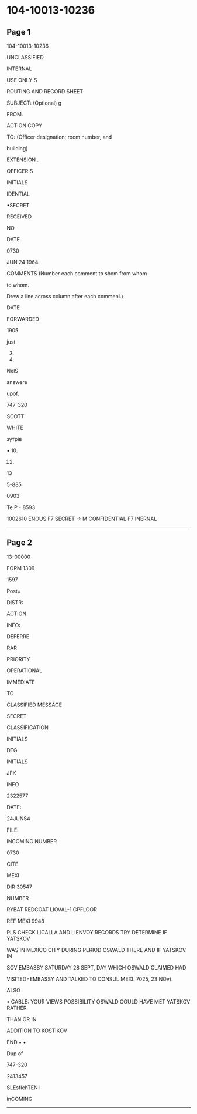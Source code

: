 # 104-10013-10236

## Page 1

104-10013-10236

UNCLASSIFIED

INTERNAL

USE ONLY S

ROUTING AND RECORD SHEET

SUBJECT: (Optional) g

FROM.

ACTION COPY

TO: (Officer designation; room number, and

building)

EXTENSION .

OFFICER'S

INITIALS

IDENTIAL

•SECRET

RECEIVED

NO

DATE

0730

JUN 24 1964

COMMENTS (Number each comment to shom from whom

to whom.

Drew a line across column after each commeni.)

DATE

FORWARDED

1905

just

3.

4.

NelS

answere

upof.

747-320

SCOTT

WHITE

зутрів

• 10.

12.

13

5-885

0903

Te:P - 8593

1002610 ENOUS F7 SECRET → M CONFIDENTIAL F7 INERNAL

---

## Page 2

13-00000

FORM 1309

1597

Post=

DISTR:

ACTION

INFO:

DEFERRE

RAR

PRIORITY

OPERATIONAL

IMMEDIATE

TO

CLASSIFIED MESSAGE

SECRET

CLASSIFICATION

INITIALS

DTG

INITIALS

JFK

INFO

2322577

DATE:

24JUNS4

FILE:

INCOMING NUMBER

0730

CITE

MEXI

DIR 30547

NUMBER

RYBAT REDCOAT LIOVAL-1 GPFLOOR

REF MEXI 9948

PLS CHECK LICALLA AND LIENVOY RECORDS TRY DETERMINE IF YATSKOV

WAS IN MEXICO CITY DURING PERIOD OSWALD THERE AND IF YATSKOV. IN

SOV EMBASSY SATURDAY 28 SEPT, DAY WHICH OSWALD CLAIMED HAD

VISITED=EMBASSY AND TALKED TO CONSUL MEXI: 7025, 23 NOv).

ALSO

• CABLE: YOUR VIEWS POSSIBILITY OSWALD COULD HAVE MET YATSKOV RATHER

THAN OR IN

ADDITION TO KOSTIKOV

END • •

Dup of

747-320

2413457

SLEsfIchTEN I

inCOMING

---

